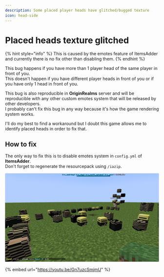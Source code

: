 ```yaml
---
description: Some placed player heads have glitched/bugged texture
icon: head-side
---
```


# Placed heads texture glitched

{% hint style="info" %}
This is caused by the emotes feature of ItemsAdder and currently there is no fix other than disabling them.
{% endhint %}

This bug happens if you have more than 1 player head of the same player in front of you.\
This doesn't happen if you have different player heads in front of you or if you have only 1 head in front of you.

This bug is also reproducible in **OriginRealms** server and will be reproducible with any other custom emotes system that will be released by other developers.\
I probably can't fix this bug in any way because it's how the game rendering system works.

I'll do my best to find a workaround but I doubt this game allows me to identify placed heads in order to fix that.

## How to fix

The only way to fix this is to disable emotes system in `config.yml` of **ItemsAdder**.\
Don't forget to regenerate the resourcepack using `/iazip`.

![](<../.gitbook/assets/image (52).png>)

{% embed url="https://youtu.be/Gn7uzcSmjmU" %}
